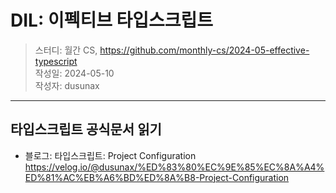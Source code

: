 # DIL: 이펙티브 타입스크립트

> 스터디: 월간 CS, https://github.com/monthly-cs/2024-05-effective-typescript  
> 작성일: 2024-05-10  
> 작성자: dusunax

---

## 타입스크립트 공식문서 읽기

- 블로그: 타입스크립트: Project Configuration
  https://velog.io/@dusunax/%ED%83%80%EC%9E%85%EC%8A%A4%ED%81%AC%EB%A6%BD%ED%8A%B8-Project-Configuration
